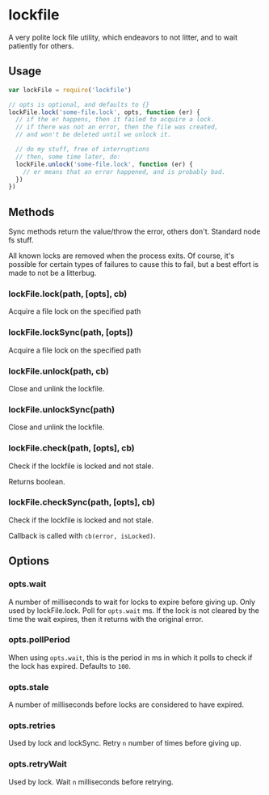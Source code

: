# lockfile

A very polite lock file utility, which endeavors to not litter, and to
wait patiently for others.










































































<extoc></extoc>

## Usage

```javascript
var lockFile = require('lockfile')

// opts is optional, and defaults to {}
lockFile.lock('some-file.lock', opts, function (er) {
  // if the er happens, then it failed to acquire a lock.
  // if there was not an error, then the file was created,
  // and won't be deleted until we unlock it.

  // do my stuff, free of interruptions
  // then, some time later, do:
  lockFile.unlock('some-file.lock', function (er) {
    // er means that an error happened, and is probably bad.
  })
})
```

## Methods

Sync methods return the value/throw the error, others don't.  Standard
node fs stuff.

All known locks are removed when the process exits.  Of course, it's
possible for certain types of failures to cause this to fail, but a best
effort is made to not be a litterbug.

### lockFile.lock(path, [opts], cb)

Acquire a file lock on the specified path

### lockFile.lockSync(path, [opts])

Acquire a file lock on the specified path

### lockFile.unlock(path, cb)

Close and unlink the lockfile.

### lockFile.unlockSync(path)

Close and unlink the lockfile.

### lockFile.check(path, [opts], cb)

Check if the lockfile is locked and not stale.

Returns boolean.

### lockFile.checkSync(path, [opts], cb)

Check if the lockfile is locked and not stale.

Callback is called with `cb(error, isLocked)`.

## Options

### opts.wait

A number of milliseconds to wait for locks to expire before giving up.
Only used by lockFile.lock.  Poll for `opts.wait` ms.  If the lock is
not cleared by the time the wait expires, then it returns with the
original error.

### opts.pollPeriod

When using `opts.wait`, this is the period in ms in which it polls to
check if the lock has expired.  Defaults to `100`.

### opts.stale

A number of milliseconds before locks are considered to have expired.

### opts.retries

Used by lock and lockSync.  Retry `n` number of times before giving up.

### opts.retryWait

Used by lock.  Wait `n` milliseconds before retrying.
